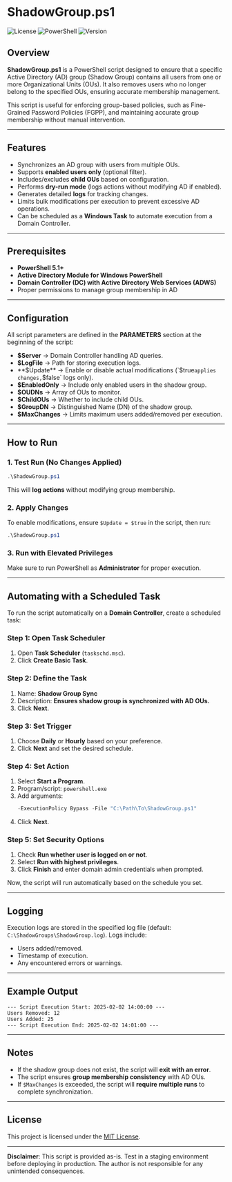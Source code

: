 # ShadowGroup.ps1

![License](https://img.shields.io/badge/license-MIT-blue.svg)
![PowerShell](https://img.shields.io/badge/powershell-5.1%2B-blue.svg)
![Version](https://img.shields.io/badge/version-3.0-green.svg)

## Overview
**ShadowGroup.ps1** is a PowerShell script designed to ensure that a specific Active Directory (AD) group (Shadow Group) contains all users from one or more Organizational Units (OUs). It also removes users who no longer belong to the specified OUs, ensuring accurate membership management.

This script is useful for enforcing group-based policies, such as Fine-Grained Password Policies (FGPP), and maintaining accurate group membership without manual intervention.

---

## Features
- Synchronizes an AD group with users from multiple OUs.
- Supports **enabled users only** (optional filter).
- Includes/excludes **child OUs** based on configuration.
- Performs **dry-run mode** (logs actions without modifying AD if enabled).
- Generates detailed **logs** for tracking changes.
- Limits bulk modifications per execution to prevent excessive AD operations.
- Can be scheduled as a **Windows Task** to automate execution from a Domain Controller.

---

## Prerequisites
- **PowerShell 5.1+**
- **Active Directory Module for Windows PowerShell**
- **Domain Controller (DC) with Active Directory Web Services (ADWS)**
- Proper permissions to manage group membership in AD

---

## Configuration
All script parameters are defined in the **PARAMETERS** section at the beginning of the script:

- **$Server** → Domain Controller handling AD queries.
- **$LogFile** → Path for storing execution logs.
- **$Update** → Enable or disable actual modifications (`$true` applies changes, `$false` logs only).
- **$EnabledOnly** → Include only enabled users in the shadow group.
- **$OUDNs** → Array of OUs to monitor.
- **$ChildOUs** → Whether to include child OUs.
- **$GroupDN** → Distinguished Name (DN) of the shadow group.
- **$MaxChanges** → Limits maximum users added/removed per execution.

---

## How to Run
### 1. Test Run (No Changes Applied)
```powershell
.\ShadowGroup.ps1
```
This will **log actions** without modifying group membership.

### 2. Apply Changes
To enable modifications, ensure `$Update = $true` in the script, then run:
```powershell
.\ShadowGroup.ps1
```

### 3. Run with Elevated Privileges
Make sure to run PowerShell as **Administrator** for proper execution.

---

## Automating with a Scheduled Task
To run the script automatically on a **Domain Controller**, create a scheduled task:

### Step 1: Open Task Scheduler
1. Open **Task Scheduler** (`taskschd.msc`).
2. Click **Create Basic Task**.

### Step 2: Define the Task
1. Name: **Shadow Group Sync**
2. Description: **Ensures shadow group is synchronized with AD OUs.**
3. Click **Next**.

### Step 3: Set Trigger
1. Choose **Daily** or **Hourly** based on your preference.
2. Click **Next** and set the desired schedule.

### Step 4: Set Action
1. Select **Start a Program**.
2. Program/script: `powershell.exe`
3. Add arguments:
   ```powershell
   -ExecutionPolicy Bypass -File "C:\Path\To\ShadowGroup.ps1"
   ```
4. Click **Next**.

### Step 5: Set Security Options
1. Check **Run whether user is logged on or not**.
2. Select **Run with highest privileges**.
3. Click **Finish** and enter domain admin credentials when prompted.

Now, the script will run automatically based on the schedule you set.

---

## Logging
Execution logs are stored in the specified log file (default: `C:\ShadowGroups\ShadowGroup.log`). Logs include:
- Users added/removed.
- Timestamp of execution.
- Any encountered errors or warnings.

---

## Example Output
```plaintext
--- Script Execution Start: 2025-02-02 14:00:00 ---
Users Removed: 12
Users Added: 25
--- Script Execution End: 2025-02-02 14:01:00 ---
```

---

## Notes
- If the shadow group does not exist, the script will **exit with an error**.
- The script ensures **group membership consistency** with AD OUs.
- If `$MaxChanges` is exceeded, the script will **require multiple runs** to complete synchronization.

---

## License 
This project is licensed under the [MIT License](https://opensource.org/licenses/MIT).

---

**Disclaimer**: This script is provided as-is. Test in a staging environment before deploying in production. The author is not responsible for any unintended consequences.
